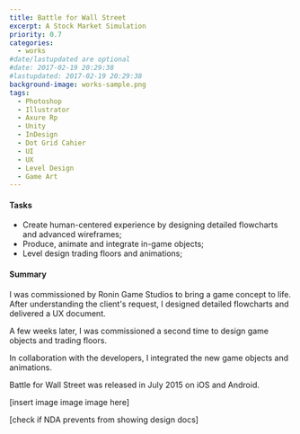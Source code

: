 ```yaml
---
title: Battle for Wall Street
excerpt: A Stock Market Simulation
priority: 0.7
categories:
  - works
#date/lastupdated are optional
#date: 2017-02-19 20:29:38
#lastupdated: 2017-02-19 20:29:38
background-image: works-sample.png
tags:
  - Photoshop
  - Illustrator
  - Axure Rp
  - Unity
  - InDesign
  - Dot Grid Cahier
  - UI
  - UX
  - Level Design
  - Game Art
---
```


#### Tasks

- Create human-centered experience by designing detailed flowcharts and advanced wireframes;
- Produce, animate and integrate in-game objects;
- Level design trading floors and animations;

#### Summary

I was commissioned by Ronin Game Studios to bring a game concept to life. After understanding the client's request, I designed detailed flowcharts and delivered a UX document.

A few weeks later, I was commissioned a second time to design game objects and trading floors.

In collaboration with the developers, I integrated the new game objects and animations.

Battle for Wall Street was released in July 2015 on iOS and Android.

[insert image image image here]

[check if NDA prevents from showing design docs]
